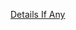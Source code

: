[Details If Any](https://github.com/deathbybandaid/piholeparser/blob/master/RecentRunLogs/parsingscripts/abusechZeuSDomainBlocklistBadDomains.md)

